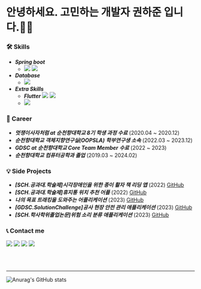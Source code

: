<!--   ![header](https://capsule-render.vercel.app/api?type=Waving&color=timeGradient&height=300&section=header&text=GitHub%20of%20haZuny&fontSize=60) -->
  
  # 안녕하세요. 고민하는 개발자 권하준 입니다.🙇‍♂️
  
  ### 🛠 Skills
  - ***Spring boot***
    - <img src="https://img.shields.io/badge/Spring Boot-6DB33F?style=for-the-badge&logo=springboot&logoColor=white"> <img src="https://img.shields.io/badge/Java-F7DF1E?style=for-the-badge&logoColor=white"> 
  - ***Database***
    - <img src="https://img.shields.io/badge/MySQL-4479A1?style=for-the-badge&logo=springsecurity&logoColor=white"> 
  - ***Extra Skills***
    - ***Flutter*** <img src="https://img.shields.io/badge/Flutter-02569B?style=for-the-badge&logo=flutter&logoColor=white"> <img src="https://img.shields.io/badge/Dart-0175C2?style=for-the-badge&logo=dart&logoColor=white"> 
    - <img src="https://img.shields.io/badge/Python-3776AB?style=for-the-badge&logo=python&logoColor=white"> 

  ### 🎈 Career
  - ***멋쟁이사자처럼 at 순천향대학교 8기 학생 과정 수료*** (2020.04 ~ 2020.12)
  - ***순천향대학교 객체지향연구실(OOPSLA) 학부연구생 소속*** (2022.03 ~ 2023.12)
  - ***GDSC at 순천향대학교 Core Team Member 수료*** (2022 ~ 2023)
  - ***순천향대학교 컴퓨터공학과 졸업*** (2019.03 ~ 2024.02)

  ### 💡 Side Projects
  - ***[SCH.공과대.학술제]시각장애인을 위한 종이 활자 책 리딩 앱*** (2022) [GitHub](https://github.com/haZuny/OOPSLA-reading-book-app)
  - ***[SCH.공과대.학술제]휴지통 위치 추천 어플*** (2022) [GitHub](https://github.com/haZuny/SCH-trashcan-map-app)
  - ***나의 목표 트래킹을 도와주는 어플리케이션*** (2023) [GitHub](https://github.com/haZuny/GDSC-goal-tracker_application)
  - ***[GDSC.SolutionChallenge]공사 현장 안전 관리 애플리케이션*** (2023) [GitHub](https://github.com/haZuny/GDSC-solution-challenge-cherry)
  - ***[SCH.학사학위졸업논문]위험 소리 분류 애플리케이션*** (2023) [GitHub](https://github.com/haZuny/emergency-sound-notification-app)
  
  ### 📞 Contact me
 
  <a href="https://github.com/haZuny" target="_blank"><img src="https://img.shields.io/badge/GitHub-181717?style=flat-square&logo=GitHub&logoColor=white"/></a>
  <a href="mailto:gkwns5791@naver.com" target="_blank"><img src="https://img.shields.io/badge/Naver-03C75A?style=flat-square&logo=Naver&logoColor=white"/></a>
  <a href="mailto:hj3175791@gmail.com" target="_blank"><img src="https://img.shields.io/badge/Gmail-EA4335?style=flat-square&logo=Gmail&logoColor=white"/></a>
  <a href="https://www.instagram.com/ha.zuny/" target="_blank"><img src="https://img.shields.io/badge/Instagram-E4405F?style=flat-square&logo=Instagram&logoColor=white"/></a>
  
  <br><br>

---

  ![Anurag's GitHub stats](https://github-readme-stats.vercel.app/api?username=haZuny&show_icons=true&theme=buefy)
